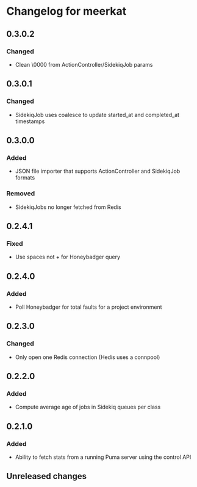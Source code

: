 # Changelog for meerkat

## 0.3.0.2

### Changed
- Clean \0000 from ActionController/SidekiqJob params

## 0.3.0.1

### Changed
- SidekiqJob uses coalesce to update started\_at and completed\_at timestamps

## 0.3.0.0

### Added
- JSON file importer that supports ActionController and SidekiqJob formats

### Removed
- SidekiqJobs no longer fetched from Redis

## 0.2.4.1

### Fixed
- Use spaces not + for Honeybadger query

## 0.2.4.0

### Added
- Poll Honeybadger for total faults for a project environment

## 0.2.3.0

### Changed
- Only open one Redis connection (Hedis uses a connpool)

## 0.2.2.0

### Added
- Compute average age of jobs in Sidekiq queues per class

## 0.2.1.0

### Added
- Ability to fetch stats from a running Puma server using the control API

## Unreleased changes
